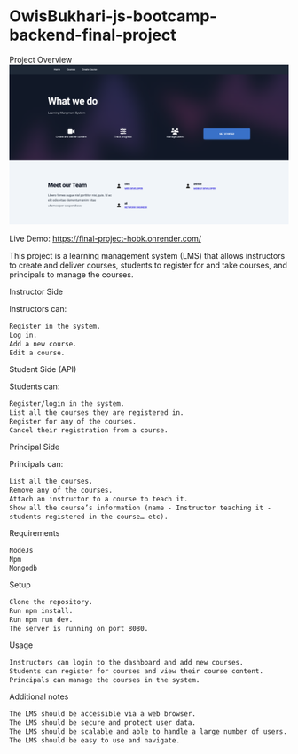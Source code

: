 # OwisBukhari-js-bootcamp-backend-final-project

Project Overview
![alt image](./images/Screenshot%201444-11-04%20at%2010.52.11%20AM.png)

Live Demo: https://final-project-hobk.onrender.com/

This project is a learning management system (LMS) that allows instructors to create and deliver courses, students to register for and take courses, and principals to manage the courses.

Instructor Side

Instructors can:

    Register in the system.
    Log in.
    Add a new course.
    Edit a course.

Student Side (API)

Students can:

    Register/login in the system.
    List all the courses they are registered in.
    Register for any of the courses.
    Cancel their registration from a course.

Principal Side

Principals can:

    List all the courses.
    Remove any of the courses.
    Attach an instructor to a course to teach it.
    Show all the course’s information (name - Instructor teaching it - students registered in the course… etc).

Requirements

    NodeJs
    Npm
    Mongodb

Setup

    Clone the repository.
    Run npm install.
    Run npm run dev.
    The server is running on port 8080.

Usage

    Instructors can login to the dashboard and add new courses.
    Students can register for courses and view their course content.
    Principals can manage the courses in the system.

Additional notes

    The LMS should be accessible via a web browser.
    The LMS should be secure and protect user data.
    The LMS should be scalable and able to handle a large number of users.
    The LMS should be easy to use and navigate.
